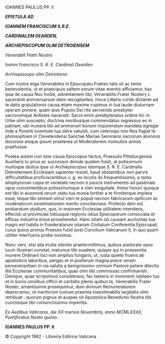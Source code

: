 IOANNES PAULUS PP. II

***EPISTULA AD***

***IOANNEM FRANCISCUM S.R.E.***

***CARDINALEM DEARDEN,***

***ARCHIEPISCOPUM OLIM DETROIENSEM***

*Venerabili Fratri Nostro*

*Ioanni Francisco S. R. E. Cardinali Dearden*

*Archiepiscopo olim Detroitensi*

Cum nostra erga Venerabiles in Episcopatu Fratres talis sit ac tanta benevolentia, ut et praecipuis saltem eorum vitae eventis affìciamur, hac ipsa de causa Nos hodie, adventantem tibi, Venerabilis Frater Nostery L sacerdotii anniversarium diem recogitantes, hisce Litteris corde dictante ad te datis gratulationis causa etiam maxime cupimus in tua laude diuturnam operam ponere, quam ipse Populo Dei rite serviendo presbyter sacrorumque Antistes navavisti. Sacro enim presbyteratus ordine hic in Urbe olim suscepto, doctrina moribusque commendatus regressus es in patriam, ubi munera tibi ad animorum bonum inquirendum mandata egregie inde a florenti iuventute tua obire valuisti, cum ceteroqui non Nos fugiat te philosophiam in Clevelandensi Sanctae Mariae Seminario sacrorum alumnos docuisse eisque ipsum praeterea ut Moderatorem nonnullos annos praefuisse.

Postea autem non sine causa Episcopus factus, Praesulis Pittsburgensis Auxiliaris tu prius ac successor deinde quidem fuisti, at potissimum multoque diutius ipse ut Archiepiscopus idemque S. R. E. Cardinalis Detroitensem Ecclesiam sapienter rexisti, haud obstantibus non parvis difficultatibus proficiscentibus v. g. ex incolis ibi frequentissimis, e tanta allophylorum copia et varietate necnon e paucis instrumentis ad pastorale opus convenientibus potissimumque e cleri exiguitate. Immo honori quoque est tibi in eiusmodi rerum statu tua munia fortiter a te firmiterque impleta esse, teque tibi omnem simul cleri et populi necnon fabricarum opificum ac moderatorum existimationem merito conciliavisse. Profecto dein est probandum studium, quo, in maiorem Ecclesiae utilitatem intendens, effecisti ut provinciae totiusque regionis istius Episcoporum consociata et efficax industria enixe proveheretur. Hanc etiam ob causam auctoritas tua magni est habita in Foederatarum istarum Civitatum Conferentia Episcopali, cuius ipsius primus Praeses fuisti post Concilium Vaticanum II, in quo quam utiliter interfueris probe novimus.

Nunc vero, etsi alia multa silentio praetermittimus, quibus pastorale opus tuum illustrari constat, malumus tibi suadere, quippe qui in praesentia munere Ordinarii loci non amplius fungaris, ut, iusta quiete fruens ab apostolicis laboribus, pergas et in posterum magna prece veram perseverantiam in via salutis a benignissimo omnium Pastore petere dilectis illis Ecclesiae communitatibus, quas olim tibi commissas confirmavisti. Denique, quae scripsimus considerans, fac laeteris in imminenti iubilaeo tuo et in bonis omnibus officii et caritatis plenis quibus te, Venerabilis Frater Noster, amantissime prosequimur, dum divinum Remuneratorem deprecamur, ut meritorum tuorum praemia inaestimabilis largitatis olim retribuat ; quorum pignus et auspex sit Apostolica Benedictio Nostra tibi cunctisque tibi coniunctissimis impertita.

*Ex Aedibus Vaticanis, die XX mensis Novembris, anno MCMLXXXII, Pontificatus Nostri quinto.*

**IOANNES PAULUS PP. II**

© Copyright 1982 - Libreria Editrice Vaticana